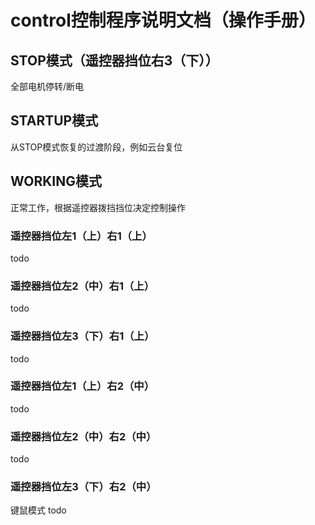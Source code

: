 # control控制程序说明文档（操作手册）

## STOP模式（遥控器挡位右3（下））

全部电机停转/断电

## STARTUP模式

从STOP模式恢复的过渡阶段，例如云台复位

## WORKING模式

正常工作，根据遥控器拨挡挡位决定控制操作

### **遥控器挡位左1（上）右1（上）**

todo

### **遥控器挡位左2（中）右1（上）**

todo

### **遥控器挡位左3（下）右1（上）**

todo

### **遥控器挡位左1（上）右2（中）**

todo

### **遥控器挡位左2（中）右2（中）**

todo

### **遥控器挡位左3（下）右2（中）**

键鼠模式 todo
